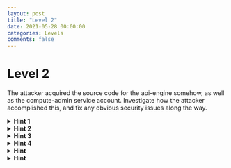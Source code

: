 ```yaml
---
layout: post
title: "Level 2"
date: 2021-05-28 00:00:00
categories: Levels
comments: false
---
```


# Level 2

The attacker acquired the source code for the api-engine somehow, as well as the compute-admin service account. Investigate how the attacker accomplished this, and fix any obvious security issues along the way.


<details>
	<summary><b>Hint 1</b></summary>
	<p> </p>
	<p>Referring to the diagram, we know there is an vm-image-bucket that holds the source files for building the image used by the api-engine. This is the most likely place the attacker could find the source code, so let’s use the Logs Explorer to investigate the bucket.</p>
	<p>Query for</p>
	<p> </p>
	<code>vm-image-bucket</code>
	<p> </p>
</details>

<details>
	<summary><b>Hint 2</b></summary>
	<p> </p>
	<p>The logs show that multiple files were requested from the bucket by the <code>dev-account</code> service account. Among these files is the source code for the api-engine, and a file called <code>compute-admin.json</code>. It would seem that in an effort to make their lives easier, the developers kept all the tools they would need to update the api-engine within this bucket.</p>
	<p> </p>
</details>

<details>
	<summary><b>Hint 3</b></summary>
	<p> </p>
	<p>The compute-admin service account key being stored in this bucket is an obvious issue as it allows anyone with access to the bucket to elevate their privilege to compute admin. Let’s disable this key since it has been compromised, and shouldn’t be stored in this bucket in the first place.</p>
	<p> </p>
</details>

<details>
	<summary><b>Hint 4</b></summary>
	<p> </p>
	<p>We should be able to delete a service account key using the Google Cloud GUI, but it sometimes bugs out and cannot be used. So instead, use a gcloud command from the terminal to delete the key. First, list the keys for the compute-admin account.</p>
	<p> </p>
	<code>gcloud iam service-accounts keys list --iam-account \<br>
	 --iam-account compute-admin@[project-id].iam.gserviceaccount.com</code>
	<p> </p>
	<p>There should be two keys listed, one of which expires in two years, and one which expires in the year 9999, which is the default when a key is generated. The first key is used by Google’s backend and cannot be deleted, but the second is the key being stored in the vm-image-bucket. To delete it enter the gcloud command:</p>
	<p> </p>
	<code>gcloud iam service-accounts keys delete [key-id] --iam-account</code>
	<code>compute-admin@[project-id].iam.gserviceaccount.com</code>
	<p> </p>
</details>

<details>
	<summary><b>Hint </b></summary>
	<p> </p>
	<p> </p>
</details>

<details>
	<summary><b>Hint </b></summary>
	<p> </p>
	<p> </p>
</details>


